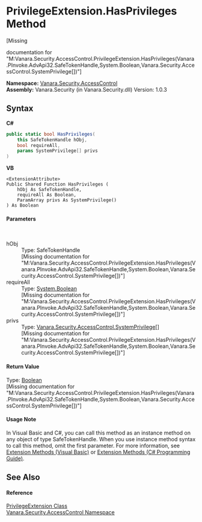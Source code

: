 # PrivilegeExtension.HasPrivileges Method 
 

\[Missing <summary> documentation for "M:Vanara.Security.AccessControl.PrivilegeExtension.HasPrivileges(Vanara.PInvoke.AdvApi32.SafeTokenHandle,System.Boolean,Vanara.Security.AccessControl.SystemPrivilege[])"\]

**Namespace:**&nbsp;<a href="62a937f8-234b-6e15-2f22-272a8ae206a7">Vanara.Security.AccessControl</a><br />**Assembly:**&nbsp;Vanara.Security (in Vanara.Security.dll) Version: 1.0.3

## Syntax

**C#**<br />
``` C#
public static bool HasPrivileges(
	this SafeTokenHandle hObj,
	bool requireAll,
	params SystemPrivilege[] privs
)
```

**VB**<br />
``` VB
<ExtensionAttribute>
Public Shared Function HasPrivileges ( 
	hObj As SafeTokenHandle,
	requireAll As Boolean,
	ParamArray privs As SystemPrivilege()
) As Boolean
```


#### Parameters
&nbsp;<dl><dt>hObj</dt><dd>Type: SafeTokenHandle<br />\[Missing <param name="hObj"/> documentation for "M:Vanara.Security.AccessControl.PrivilegeExtension.HasPrivileges(Vanara.PInvoke.AdvApi32.SafeTokenHandle,System.Boolean,Vanara.Security.AccessControl.SystemPrivilege[])"\]</dd><dt>requireAll</dt><dd>Type: <a href="http://msdn2.microsoft.com/en-us/library/a28wyd50" target="_blank">System.Boolean</a><br />\[Missing <param name="requireAll"/> documentation for "M:Vanara.Security.AccessControl.PrivilegeExtension.HasPrivileges(Vanara.PInvoke.AdvApi32.SafeTokenHandle,System.Boolean,Vanara.Security.AccessControl.SystemPrivilege[])"\]</dd><dt>privs</dt><dd>Type: <a href="28bff8cc-6d38-9962-ee11-7fc01cebb5bc">Vanara.Security.AccessControl.SystemPrivilege</a>[]<br />\[Missing <param name="privs"/> documentation for "M:Vanara.Security.AccessControl.PrivilegeExtension.HasPrivileges(Vanara.PInvoke.AdvApi32.SafeTokenHandle,System.Boolean,Vanara.Security.AccessControl.SystemPrivilege[])"\]</dd></dl>

#### Return Value
Type: <a href="http://msdn2.microsoft.com/en-us/library/a28wyd50" target="_blank">Boolean</a><br />\[Missing <returns> documentation for "M:Vanara.Security.AccessControl.PrivilegeExtension.HasPrivileges(Vanara.PInvoke.AdvApi32.SafeTokenHandle,System.Boolean,Vanara.Security.AccessControl.SystemPrivilege[])"\]

#### Usage Note
In Visual Basic and C#, you can call this method as an instance method on any object of type SafeTokenHandle. When you use instance method syntax to call this method, omit the first parameter. For more information, see <a href="http://msdn.microsoft.com/en-us/library/bb384936.aspx">Extension Methods (Visual Basic)</a> or <a href="http://msdn.microsoft.com/en-us/library/bb383977.aspx">Extension Methods (C# Programming Guide)</a>.

## See Also


#### Reference
<a href="9f97b6a3-d9b0-31cf-cc59-36d33d4a6643">PrivilegeExtension Class</a><br /><a href="62a937f8-234b-6e15-2f22-272a8ae206a7">Vanara.Security.AccessControl Namespace</a><br />